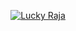 <p align="center">
<a href="https://t.me/itz_Lucky_Raja"> <img src="https://img.shields.io/badge/AADITYA-darkred?style=for-the-badge&logo=github" alt="Lucky Raja" /> </a>
</p>
